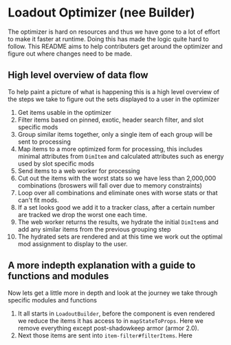 # Loadout Optimizer (nee Builder)

The optimizer is hard on resources and thus we have gone to a lot of effort to make it faster at runtime.
Doing this has made the logic quite hard to follow. This README aims to help contributers get around the
optimizer and figure out where changes need to be made.

## High level overview of data flow

To help paint a picture of what is happening this is a high level overview of the steps we take to figure out the sets displayed to a user in the optimizer

1. Get items usable in the optimizer
1. Filter items based on pinned, exotic, header search filter, and slot specific mods
1. Group similar items together, only a single item of each group will be sent to processing
1. Map items to a more optimized form for processing, this includes minimal attributes from `DimItem` and calculated attributes such as energy used by slot specific mods
1. Send items to a web worker for processing
1. Cut out the items with the worst stats so we have less than 2,000,000 combinations (broswers will fall over due to memory constraints)
1. Loop over all combinations and eliminate ones with worse stats or that can't fit mods.
1. If a set looks good we add it to a tracker class, after a certain number are tracked we drop the worst one each time.
1. The web worker returns the results, we hydrate the initial `DimItem`s and add any similar items from the previous grouping step
1. The hydrated sets are rendered and at this time we work out the optimal mod assignment to display to the user.

## A more indepth explanation with a guide to functions and modules

Now lets get a little more in depth and look at the journey we take through specific modules and functions

1. It all starts in `LoadoutBuilder`, before the component is even rendered we reduce the items it has access to in `mapStateToProps`. Here we remove everything except post-shadowkeep armor (armor 2.0).
1. Next those items are sent into `item-filter#filterItems`. Here
